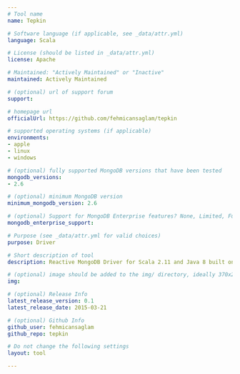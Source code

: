```yaml
---
# Tool name
name: Tepkin

# Software language (if applicable, see _data/attr.yml)
language: Scala

# License (should be listed in _data/attr.yml)
license: Apache

# Maintained: "Actively Maintained" or "Inactive"
maintained: Actively Maintained

# (optional) url of support forum
support: 

# homepage url
officialUrl: https://github.com/fehmicansaglam/tepkin

# supported operating systems (if applicable)
environments:
- apple
- linux
- windows

# (optional) fully supported MongoDB versions that have been tested
mongodb_versions:
- 2.6

# (optional) minimum MongoDB version
minimum_mongodb_version: 2.6

# (optional) Support for MongoDB Enterprise features? None, Limited, Full
mongodb_enterprise_support: 

# Purpose (see _data/attr.yml for valid choices)
purpose: Driver

# Short description of tool
description: Reactive MongoDB Driver for Scala 2.11 and Java 8 built on top of Akka IO and Akka Streams.

# (optional) image should be added to the img/ directory, ideally 370x200px
img: 

# (optional) Release Info
latest_release_version: 0.1
latest_release_date: 2015-03-21

# (optional) Github Info
github_user: fehmicansaglam
github_repo: tepkin

# Do not change the following settings
layout: tool

---
```

